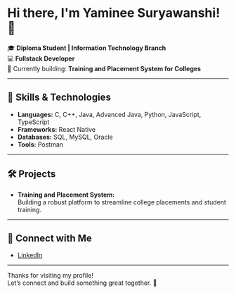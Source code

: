 # Hi there, I'm Yaminee Suryawanshi! 👋

🎓 **Diploma Student | Information Technology Branch**  
💻 **Fullstack Developer**  
🌱 Currently building: **Training and Placement System for Colleges**

---

## 🚀 Skills & Technologies

- **Languages:** C, C++, Java, Advanced Java, Python, JavaScript, TypeScript
- **Frameworks:** React Native
- **Databases:** SQL, MySQL, Oracle
- **Tools:** Postman

---

## 🛠️ Projects

- **Training and Placement System:**  
  Building a robust platform to streamline college placements and student training.

---

## 🤝 Connect with Me

- [LinkedIn](https://www.linkedin.com/in/yaminee-suryawanshi-736b1a370)

---

<!--
Feel free to add a fun fact, hobby, or your personal motto here!
-->

Thanks for visiting my profile!  
Let’s connect and build something great together. 🚀
